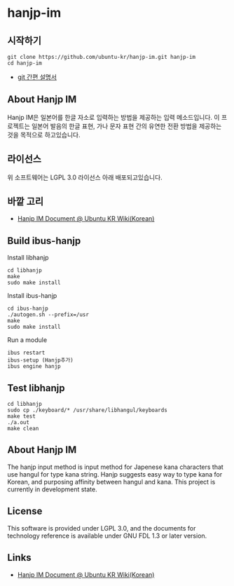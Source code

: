 # hanjp-im

## 시작하기
```
git clone https://github.com/ubuntu-kr/hanjp-im.git hanjp-im
cd hanjp-im
```
- [git 간편 설명서](https://rogerdudler.github.io/git-guide/index.ko.html)

## About Hanjp IM
Hanjp IM은 일본어를 한글 자소로 입력하는 방법을 제공하는 입력 메소드입니다. 이 프로젝트는 일본어 발음의 한글 표현, 가나 문자 표현 간의 유연한 전환 방법을 제공하는 것을 목적으로 하고있습니다.

## 라이선스
위 소프트웨어는 LGPL 3.0 라이선스 아래 배포되고있습니다.

## 바깥 고리
- [Hanjp IM Document @ Ubuntu KR Wiki(Korean)](https://wiki.ubuntu-kr.org/index.php/HanJP_IM)

## Build ibus-hanjp
Install libhanjp
```
cd libhanjp
make
sudo make install
```
Install ibus-hanjp
```
cd ibus-hanjp
./autogen.sh --prefix=/usr
make
sudo make install
```
Run a module
```
ibus restart
ibus-setup (Hanjp추가)
ibus engine hanjp
```

## Test libhanjp
```
cd libhanjp
sudo cp ./keyboard/* /usr/share/libhangul/keyboards
make test
./a.out
make clean
```

## About Hanjp IM
The hanjp input method is input method for Japenese kana characters that use hangul for type kana string.
Hanjp suggests easy way to type kana for Korean, and purposing affinity between hangul and kana.
This project is currently in development state.

## License
This software is provided under LGPL 3.0, and the documents for technology reference is available under GNU FDL 1.3 or later version.

## Links
- [Hanjp IM Document @ Ubuntu KR Wiki(Korean)](https://wiki.ubuntu-kr.org/index.php/HanJP_IM)
